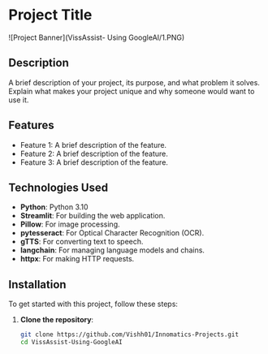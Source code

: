 # Project Title

![Project Banner](VissAssist- Using GoogleAI/1.PNG) <!-- Replace with the path to your image -->

## Description

A brief description of your project, its purpose, and what problem it solves. Explain what makes your project unique and why someone would want to use it.

## Features

- Feature 1: A brief description of the feature.
- Feature 2: A brief description of the feature.
- Feature 3: A brief description of the feature.

## Technologies Used

- **Python**: Python 3.10
- **Streamlit**: For building the web application.
- **Pillow**: For image processing.
- **pytesseract**: For Optical Character Recognition (OCR).
- **gTTS**: For converting text to speech.
- **langchain**: For managing language models and chains.
- **httpx**: For making HTTP requests.

## Installation

To get started with this project, follow these steps:

1. **Clone the repository**:
   ```bash
   git clone https://github.com/Vishh01/Innomatics-Projects.git
   cd VissAssist-Using-GoogleAI
